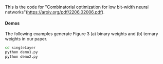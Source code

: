 This is the code for "Combinatorial optimization for low bit-width neural networks"(https://arxiv.org/pdf/2206.02006.pdf).
#### Demos
The following examples generate Figure 3 (a) binary weights and (b) ternary weights in our paper.
```bash
cd singleLayer
python demo1.py
python demo2.py
```



